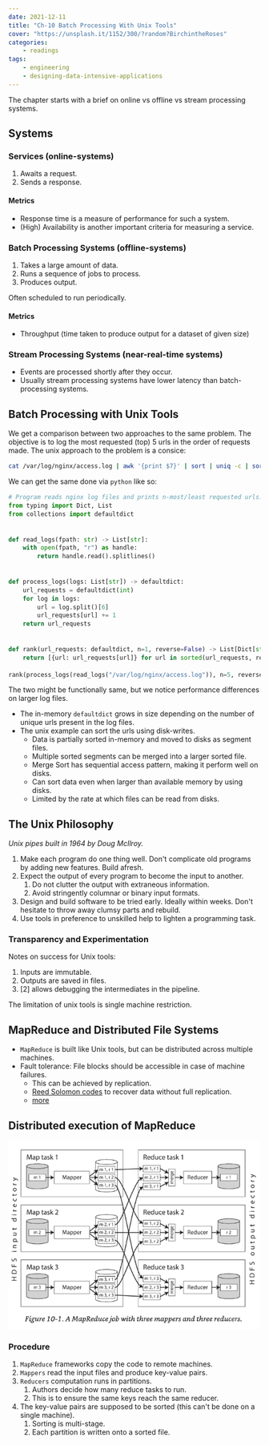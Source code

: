```yaml
---
date: 2021-12-11
title: "Ch-10 Batch Processing With Unix Tools"
cover: "https://unsplash.it/1152/300/?random?BirchintheRoses"
categories:
    - readings
tags:
    - engineering
    - designing-data-intensive-applications
---
```

The chapter starts with a brief on online vs offline vs stream processing systems.

## Systems

### Services (online-systems)

1. Awaits a request.
2. Sends a response.

#### Metrics

- Response time is a measure of performance for such a system.
- (High) Availability is another important criteria for measuring a service.

### Batch Processing Systems (offline-systems)

1. Takes a large amount of data.
2. Runs a sequence of jobs to process.
3. Produces output.

Often scheduled to run periodically.

#### Metrics

- Throughput (time taken to produce output for a dataset of given size)

### Stream Processing Systems (near-real-time systems)

- Events are processed shortly after they occur.
- Usually stream processing systems have lower latency than batch-processing systems.

## Batch Processing with Unix Tools

We get a comparison between two approaches to the same problem. The objective is to log the most requested (top) 5 urls in the order of requests made.
The unix approach to the problem is a consice:

```bash
cat /var/log/nginx/access.log | awk '{print $7}' | sort | uniq -c | sort -r -n | head -n 5
```

We can get the same done via `python` like so:

```python
# Program reads nginx log files and prints n-most/least requested urls.
from typing import Dict, List
from collections import defaultdict


def read_logs(fpath: str) -> List[str]:
    with open(fpath, "r") as handle:
        return handle.read().splitlines()


def process_logs(logs: List[str]) -> defaultdict:
    url_requests = defaultdict(int)
    for log in logs:
        url = log.split()[6]
        url_requests[url] += 1
    return url_requests


def rank(url_requests: defaultdict, n=1, reverse=False) -> List[Dict[str, int]]:
    return [{url: url_requests[url]} for url in sorted(url_requests, reverse=reverse)]

rank(process_logs(read_logs("/var/log/nginx/access.log")), n=5, reverse=True)
```

The two might be functionally same, but we notice performance differences on larger log files.

- The in-memory `defaultdict` grows in size depending on the number of unique urls present in the log files.
- The unix example can sort the urls using disk-writes.
    - Data is partially sorted in-memory and moved to disks as segment files.
    - Multiple sorted segments can be merged into a larger sorted file.
    - Merge Sort has sequential access pattern, making it perform well on disks.
    - Can sort data even when larger than available memory by using disks.
    - Limited by the rate at which files can be read from disks.

## The Unix Philosophy

_Unix pipes built in 1964 by Doug McIlroy._

1. Make each program do one thing well. Don't complicate old programs by adding new features. Build afresh.
2. Expect the output of every program to become the input to another. 
    1. Do not clutter the output with extraneous information.
    2. Avoid stringently columnar or binary input formats.
3. Design and build software to be tried early. Ideally within weeks. Don't hesitate to throw away clumsy parts and rebuild.
4. Use tools in preference to unskilled help to lighten a programming task.

### Transparency and Experimentation

Notes on success for Unix tools:

1. Inputs are immutable. 
2. Outputs are saved in files. 
3. [2] allows debugging the intermediates in the pipeline.

The limitation of unix tools is single machine restriction. 

## MapReduce and Distributed File Systems

- `MapReduce` is built like Unix tools, but can be distributed across multiple machines.
- Fault tolerance: File blocks should be accessible in case of machine failures. 
    - This can be achieved by replication.
    - [Reed Solomon codes](https://en.wikipedia.org/wiki/Reed%E2%80%93Solomon_error_correction) to recover data without full replication.
    - [more](https://www.youtube.com/watch?v=dpxD8gwgbOc)

## Distributed execution of MapReduce

![A MapReduce job with 3 Mappers and 3 Reducers](../../../images/2021/12/designing_data_intensive_applications/batch-processing/map-reduce.png)

### Procedure

1. `MapReduce` frameworks copy the code to remote machines.
2. `Mappers` read the input files and produce key-value pairs.
3. `Reducers` computation runs in partitions.
    1. Authors decide how many reduce tasks to run.
    2. This is to ensure the same keys reach the same reducer.
4. The key-value pairs are supposed to be sorted (this can't be done on a single machine).
    1. Sorting is multi-stage.
    2. Each partition is written onto a sorted file.

